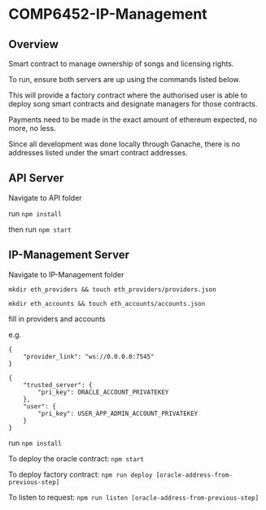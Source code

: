 # COMP6452-IP-Management

## Overview
Smart contract to manage ownership of songs and licensing rights.

To run, ensure both servers are up using the commands listed below. 

This will provide a factory contract where the authorised user is able to deploy song smart contracts and designate managers for those contracts.

Payments need to be made in the exact amount of ethereum expected, no more, no less.

Since all development was done locally through Ganache, there is no addresses listed under the smart contract addresses.

## API Server

Navigate to API folder

run `npm install`

then run `npm start`

## IP-Management Server

Navigate to IP-Management folder

`mkdir eth_providers && touch eth_providers/providers.json`

`mkdir eth_accounts && touch eth_accounts/accounts.json`

fill in providers and accounts

e.g.

```
{
    "provider_link": "ws://0.0.0.0:7545"
}
```

```
{
    "trusted_server": {
        "pri_key": ORACLE_ACCOUNT_PRIVATEKEY
    },
    "user": {
        "pri_key": USER_APP_ADMIN_ACCOUNT_PRIVATEKEY
    }
}
```

run `npm install`

To deploy the oracle contract: `npm start`

To deploy factory contract: `npm run deploy [oracle-address-from-previous-step]`

To listen to request: `npm run listen [oracle-address-from-previous-step]`
